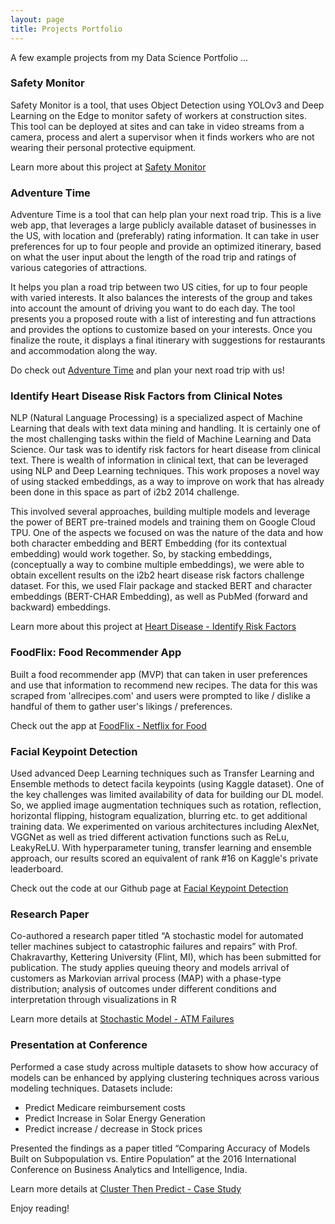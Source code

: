 ```yaml
---
layout: page
title: Projects Portfolio
---
```


<p class="message">
  A few example projects from my Data Science Portfolio ...
</p>


### <strong> Safety Monitor </strong>

Safety Monitor is a tool, that uses Object Detection using YOLOv3 and Deep Learning on the Edge to monitor safety of workers at construction sites.  This tool can be deployed at sites and can take in video streams from a camera, process and alert a supervisor when it finds workers who are not wearing their personal protective equipment.

Learn more about this project at [Safety Monitor](https://github.com/susub31/safety-monitor)



### <strong> Adventure Time </strong>

Adventure Time is a tool that can help plan your next road trip. This is a live web app, that leverages a large publicly available dataset of businesses in the US, with location and (preferably) rating information. It can take in user preferences for up to four people and provide an optimized itinerary, based on what the user input about the length of the road trip and ratings of various categories of attractions.

It helps you plan a road trip between two US cities, for up to four people with varied interests. It also balances the interests of the group and takes into account the amount of driving you want to do each day. The tool presents you a proposed route with a list of interesting and fun attractions and provides the options to customize based on your interests. Once you finalize the route, it displays a final itinerary with suggestions for restaurants and accommodation along the way.

Do check out [Adventure Time](www.adv-times.fun) and plan your next road trip with us!


### <strong> Identify Heart Disease Risk Factors from Clinical Notes  </strong>

NLP (Natural Language Processing) is a specialized aspect of Machine Learning that deals with text data mining and handling.  It is certainly one of the most challenging tasks within the field of Machine Learning and Data Science.  Our task was to identify risk factors for heart disease from clinical text.  There is wealth of information in clinical text, that can be leveraged using NLP and Deep Learning techniques. This work proposes a novel way of using stacked embeddings, as a way to improve on work that has already been done in this space as part of i2b2 2014 challenge.

This involved several approaches, building multiple models and leverage the power of BERT pre-trained models and training them on Google Cloud TPU.  One of the aspects we focused on was the nature of the data and how both character embedding and BERT Embedding (for its contextual embedding) would work together.  So, by stacking embeddings, (conceptually a way to combine multiple embeddings), we were able to obtain excellent results on the i2b2 heart disease risk factors challenge dataset. For this, we used Flair package and stacked BERT and character embeddings (BERT-CHAR Embedding), as well as PubMed (forward and backward) embeddings.  

Learn more about this project at [Heart Disease - Identify Risk Factors](https://github.com/susub31/heart-disease-risk-prediction)



### <strong>FoodFlix: Food Recommender App</strong>

Built a food recommender app (MVP) that can taken in user preferences and use that information to recommend new recipes.  The data for this was scraped from 'allrecipes.com' and users were prompted to like / dislike a handful of them to gather user's likings / preferences. 

Check out the app at [FoodFlix - Netflix for Food](https://foodflix-api-heroku.herokuapp.com/)



### <strong>Facial Keypoint Detection </strong>

Used advanced Deep Learning techniques such as Transfer Learning and Ensemble methods to detect facila keypoints (using Kaggle dataset).  One of the key challenges was limited availability of data for building our DL model.  So, we applied image augmentation techniques such as rotation, reflection, horizontal flipping, histogram equalization, blurring etc. to get additional training data.  We experimented on various architectures including AlexNet, VGGNet as well as tried different activation functions such as ReLu, LeakyReLU.  With hyperparameter tuning, transfer learning and ensemble approach, our results scored an equivalent of rank #16 on Kaggle's private leaderboard.

Check out the code at our Github page at [Facial Keypoint Detection](https://github.com/susub31/Facial-Keypoint-Detection)



### <strong>Research Paper</strong>

Co-authored a research paper titled “A stochastic model for automated teller machines subject to catastrophic failures and repairs” with Prof. Chakravarthy, Kettering University (Flint, MI), which has been submitted for publication.  The study applies queuing theory and models arrival of customers as Markovian arrival process (MAP) with a phase-type distribution; analysis of outcomes under different conditions and interpretation through visualizations in R

Learn more details at [Stochastic Model - ATM Failures](https://github.com/susub31/StochasticModel_ATMFailures)



### <strong>Presentation at Conference</strong>
 
Performed a case study across multiple datasets to show how accuracy of models can be enhanced by applying clustering techniques across various modeling techniques.  Datasets include: 
*	Predict Medicare reimbursement costs 
*	Predict Increase in Solar Energy Generation 
*	Predict increase / decrease in Stock prices 

Presented the findings as a paper titled “Comparing Accuracy of Models Built on Subpopulation vs. Entire Population” at the 2016 International Conference on Business Analytics and Intelligence, India.

Learn more details at [Cluster Then Predict - Case Study](https://github.com/susub31/ClusterThenPredict-CaseStudy)


Enjoy reading!
